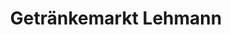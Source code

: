 ---
title: "Getränkemarkt Lehmann"
url: /bobritzsch-hilbersdorf/getraenkemarkt-lehmann/
shop: Getränke
---